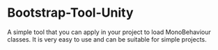 # Bootstrap-Tool-Unity

A simple tool that you can apply in your project to load MonoBehaviour classes. It is very easy to use and can be suitable for simple projects.